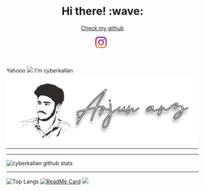
<h1 align='center'> Hi there! :wave:</h1>
<p align='center'><a href="https://github.com/cyberkallan" targer="_blank">Check my github</a></p>
<p align='center'>
<a href="https://instagram.com/arz_beats"><img height="30" src="https://raw.githubusercontent.com/cyberkallanyt/kcg-bot/main/instagram.svg?raw=true"></a>&nbsp;&nbsp;
</p><br/>


Yahooo <img src="https://github.com/TheDudeThatCode/TheDudeThatCode/blob/master/Assets/Hi.gif" width="29px"> I'm cyberkallan
<img align="center" height="auto" src="https://raw.githubusercontent.com/cyberkallanyt/kcg-bot/main/66862492-9e423d80-efae-11e9-8b2f-004d5381297a.png"/>

___



___

![cyberkallan github stats](https://github-readme-stats.vercel.app/api?username=cyberkallan&show_icons=true&theme=buefy&show_owner=true)
___

![Top Langs](https://github-readme-stats.vercel.app/api/top-langs/?username=cyberkallan&theme=buefy)
[![ReadMe Card](https://github-readme-stats.vercel.app/api/pin/?username=cyberkallan&repo=termux-wabot&theme=buefy)](https://github.com/KCG-BOT/ck-wp-bot)
![](https://github-profile-trophy.vercel.app/?username=cyberkallan&row=2&column=3)
